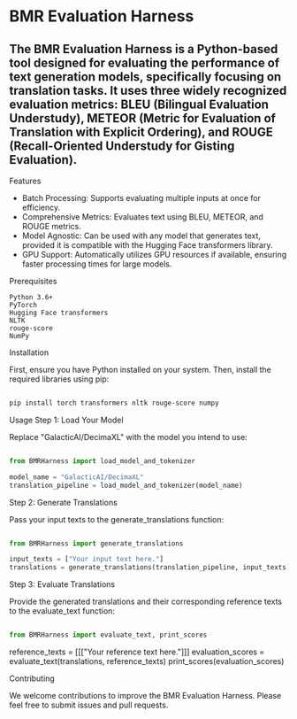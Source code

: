 # BMR Evaluation Harness

## The BMR Evaluation Harness is a Python-based tool designed for evaluating the performance of text generation models, specifically focusing on translation tasks. It uses three widely recognized evaluation metrics: BLEU (Bilingual Evaluation Understudy), METEOR (Metric for Evaluation of Translation with Explicit Ordering), and ROUGE (Recall-Oriented Understudy for Gisting Evaluation).
Features

- Batch Processing: Supports evaluating multiple inputs at once for efficiency.
- Comprehensive Metrics: Evaluates text using BLEU, METEOR, and ROUGE metrics.
- Model Agnostic: Can be used with any model that generates text, provided it is compatible with the Hugging Face transformers library.
- GPU Support: Automatically utilizes GPU resources if available, ensuring faster processing times for large models.

Prerequisites

    Python 3.6+
    PyTorch
    Hugging Face transformers
    NLTK
    rouge-score
    NumPy

Installation

First, ensure you have Python installed on your system. Then, install the required libraries using pip:

```bash

pip install torch transformers nltk rouge-score numpy
```

Usage
Step 1: Load Your Model

Replace "GalacticAI/DecimaXL" with the model you intend to use:

```python

from BMRHarness import load_model_and_tokenizer

model_name = "GalacticAI/DecimaXL"
translation_pipeline = load_model_and_tokenizer(model_name)
```

Step 2: Generate Translations

Pass your input texts to the generate_translations function:

```python

from BMRHarness import generate_translations

input_texts = ["Your input text here."]
translations = generate_translations(translation_pipeline, input_texts)
```

Step 3: Evaluate Translations

Provide the generated translations and their corresponding reference texts to the evaluate_text function:

```python

from BMRHarness import evaluate_text, print_scores
```

reference_texts = [[["Your reference text here."]]]
evaluation_scores = evaluate_text(translations, reference_texts)
print_scores(evaluation_scores)


Contributing

We welcome contributions to improve the BMR Evaluation Harness. Please feel free to submit issues and pull requests.

